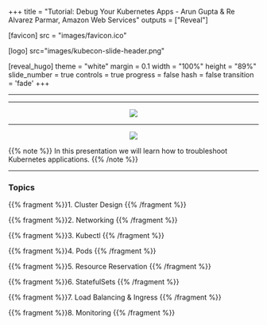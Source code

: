 +++
title = "Tutorial: Debug Your Kubernetes Apps - Arun Gupta & Re Alvarez Parmar, Amazon Web Services"
outputs = ["Reveal"]

[favicon]
src = "images/favicon.ico"

[logo]
src="images/kubecon-slide-header.png"

[reveal_hugo]
theme = "white"
margin = 0.1
width = "100%"
height = "89%"
slide_number = true
controls = true
progress = false
hash = false
transition = 'fade'
+++

<style type="text/css">
  .reveal {
    font-size: 30px;
  }
  .reveal p {
    text-align: left;
    font-size: 25px;
  }
  .reveal h3 {
    text-align: left;
  }
  .reveal ul {
    display: block;
    font-size: 25px;
  }
  .reveal ol {
    display: block;
    font-size: 25px;
  }
  .reveal code {
   font-size: 15px;
  } 
  .reveal pre code {
   font-size: 15px;
  }
  .reveal section img {
    border-style: none;
    box-shadow: 0 4px 8px 0 rgba(0, 0, 0, 0.2), 0 6px 20px 0 rgba(0, 0, 0, 0.19);
    max-height: 65%;
    max-width: auto;
    margin-left: auto;
    margin-right: auto;
    tex-align: center;
    display: block;
  }
</style>

<section data-background-image="images/kubecon-slide-theme.png"
data-background-size=cover data-background-color="#FFFFFF">
</section>

---
<section data-background-image="images/kubecon-slide-title.png"
data-background-size=contain data-background-color="#FFFFFF" >
</section>

---

<center>
<img src="images/dilbert-k8s.jpeg"/>
</center>

---

<center>
<img src="images/k8s-heisenberg.png"/>
</center>

{{% note %}}
In this presentation we will learn how to troubleshoot Kubernetes applications. 
{{% /note %}}

---

### Topics

{{% fragment %}}1. Cluster Design {{% /fragment %}}

{{% fragment %}}2. Networking {{% /fragment %}}

{{% fragment %}}3. Kubectl {{% /fragment %}}

{{% fragment %}}4. Pods {{% /fragment %}}

{{% fragment %}}5. Resource Reservation {{% /fragment %}}

{{% fragment %}}6. StatefulSets {{% /fragment %}}

{{% fragment %}}7. Load Balancing & Ingress {{% /fragment %}}

{{% fragment %}}8. Monitoring {{% /fragment %}}


